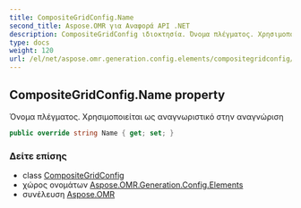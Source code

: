 ```yaml
---
title: CompositeGridConfig.Name
second_title: Aspose.OMR για Αναφορά API .NET
description: CompositeGridConfig ιδιοκτησία. Όνομα πλέγματος. Χρησιμοποιείται ως αναγνωριστικό στην αναγνώριση
type: docs
weight: 120
url: /el/net/aspose.omr.generation.config.elements/compositegridconfig/name/
---
```

## CompositeGridConfig.Name property

Όνομα πλέγματος. Χρησιμοποιείται ως αναγνωριστικό στην αναγνώριση

```csharp
public override string Name { get; set; }
```

### Δείτε επίσης

* class [CompositeGridConfig](../)
* χώρος ονομάτων [Aspose.OMR.Generation.Config.Elements](../../compositegridconfig/)
* συνέλευση [Aspose.OMR](../../../)


